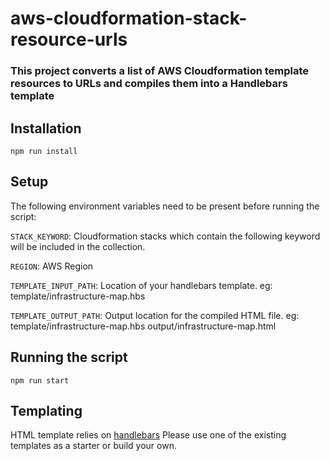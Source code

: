 # aws-cloudformation-stack-resource-urls
### This project converts a list of AWS Cloudformation template resources to URLs and compiles them into a Handlebars template

## Installation
`npm run install`

## Setup
The following environment variables need to be present before running the script: 

`STACK_KEYWORD`: Cloudformation stacks which contain the following keyword will be included in the collection. 

`REGION`: AWS Region

`TEMPLATE_INPUT_PATH`: Location of your handlebars template. eg: template/infrastructure-map.hbs

`TEMPLATE_OUTPUT_PATH`: Output location for the compiled HTML file. eg: template/infrastructure-map.hbs output/infrastructure-map.html

## Running the script
`npm run start`

## Templating
HTML template relies on [handlebars](https://handlebarsjs.com/)
Please use one of the existing templates as a starter or build your own. 